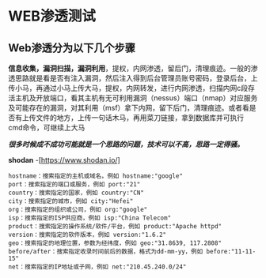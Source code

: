 # WEB渗透测试

## Web渗透分为以下几个步骤


**信息收集，漏洞扫描，漏洞利用**，提权，内网渗透，留后门，清理痕迹。一般的渗透思路就是看是否有注入漏洞，然后注入得到后台管理员账号密码，登录后台，上传小马，再通过小马上传大马，提权，内网转发，进行内网渗透，扫描内网c段存活主机及开放端口，看其主机有无可利用漏洞（nessus）端口（nmap）对应服务及可能存在的漏洞，对其利用（msf）拿下内网，留下后门，清理痕迹。或者看是否有上传文件的地方，上传一句话木马，再用菜刀链接，拿到数据库并可执行cmd命令，可继续上大马

_**很多时候成不成功可能就是一个思路的问题，技术可以不高，思路一定得骚。**_


**shodan**
-[https://www.shodan.io/]


```
hostname：搜索指定的主机或域名，例如 hostname:"google"
port：搜索指定的端口或服务，例如 port:"21"
country：搜索指定的国家，例如 country:"CN"
city：搜索指定的城市，例如 city:"Hefei"
org：搜索指定的组织或公司，例如 org:"google"
isp：搜索指定的ISP供应商，例如 isp:"China Telecom"
product：搜索指定的操作系统/软件/平台，例如 product:"Apache httpd"
version：搜索指定的软件版本，例如 version:"1.6.2"
geo：搜索指定的地理位置，参数为经纬度，例如 geo:"31.8639, 117.2808"
before/after：搜索指定收录时间前后的数据，格式为dd-mm-yy，例如 before:"11-11-15"
net：搜索指定的IP地址或子网，例如 net:"210.45.240.0/24"
```





